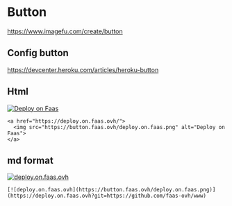 # Button

https://www.imagefu.com/create/button

## Config button
https://devcenter.heroku.com/articles/heroku-button

## Html

<a href="https://deploy.on.faas.ovh/">
  <img src="https://button.faas.ovh/deploy.on.faas.png" alt="Deploy on Faas">
</a>

    <a href="https://deploy.on.faas.ovh/">
      <img src="https://button.faas.ovh/deploy.on.faas.png" alt="Deploy on Faas">
    </a>

## md format
[![deploy.on.faas.ovh](https://button.faas.ovh/deploy.on.faas.png)](https://deploy.on.faas.ovh?git=https://github.com/faas-ovh/www)

    [![deploy.on.faas.ovh](https://button.faas.ovh/deploy.on.faas.png)](https://deploy.on.faas.ovh?git=https://github.com/faas-ovh/www)
